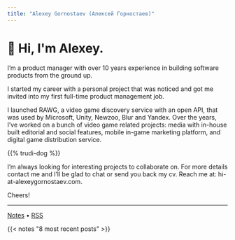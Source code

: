 ```yaml
---
title: "Alexey Gornostaev (Алексей Горностаев)"
---
```


# 👋 Hi, I'm Alexey. 

I’m a product manager with over 10 years experience in building software products from the ground up.

I started my career with a personal project that was noticed and got me invited into my first full-time product management job.

I launched RAWG, a video game discovery service with an open API, that was used by Microsoft, Unity, Newzoo, Blur and Yandex. Over the years, I’ve worked on a bunch of video game related projects: media with in-house built editorial and social features, mobile in-game marketing platform, and digital game distribution service.

{{% trudi-dog %}}

I’m always looking for interesting projects to collaborate on. For more details contact me and I’ll be glad to chat or send you back my cv. Reach me at: hi-at-alexeygornostaev.com.

Cheers!

---

[Notes](/posts) &#8226; [RSS](/index.xml)

{{< notes "8 most recent posts" >}}